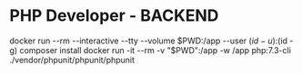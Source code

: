# PHP Developer - BACKEND

docker run --rm --interactive --tty --volume $PWD:/app --user $(id -u):$(id -g) composer install
docker run -it --rm -v "$PWD":/app -w /app php:7.3-cli ./vendor/phpunit/phpunit/phpunit
